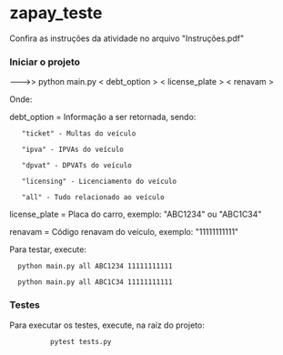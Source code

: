 # zapay_teste

Confira as instruções da atividade no arquivo "Instruções.pdf"

### Iniciar o projeto

--->> python main.py < debt_option > < license_plate > < renavam >

Onde:


debt_option = Informação a ser retornada, sendo:


       
       "ticket" - Multas do veículo
       
       "ipva" - IPVAs do veículo
       
       "dpvat" - DPVATs do veículo
       
       "licensing" - Licenciamento do veículo
       
       "all" - Tudo relacionado ao veículo
       
       
       
license_plate = Placa do carro, exemplo: "ABC1234" ou "ABC1C34"

renavam = Código renavam do veículo, exemplo: "11111111111"

Para testar, execute:

      python main.py all ABC1234 11111111111
      
      python main.py all ABC1C34 11111111111



### Testes

Para executar os testes, execute, na raíz do projeto:

              pytest tests.py
